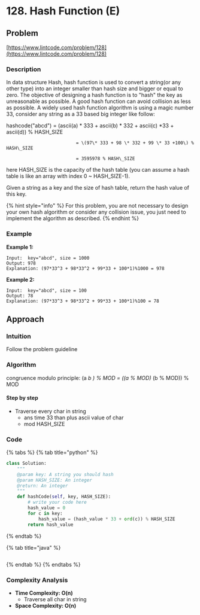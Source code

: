 # 128. Hash Function \(E\)

## Problem

[https://www.lintcode.com/problem/128](https://www.lintcode.com/problem/128)

### Description 

In data structure Hash, hash function is used to convert a string\(or any other type\) into an integer smaller than hash size and bigger or equal to zero. The objective of designing a hash function is to "hash" the key as unreasonable as possible. A good hash function can avoid collision as less as possible. A widely used hash function algorithm is using a magic number 33, consider any string as a 33 based big integer like follow:

hashcode\("abcd"\) = \(ascii\(a\) \* 333 + ascii\(b\) \* 332 + ascii\(c\) \*33 + ascii\(d\)\) % HASH\_SIZE 

                              = \(97\* 333 + 98 \* 332 + 99 \* 33 +100\) % HASH\_SIZE

                              = 3595978 % HASH\_SIZE

here HASH\_SIZE is the capacity of the hash table \(you can assume a hash table is like an array with index 0 ~ HASH\_SIZE-1\).

Given a string as a key and the size of hash table, return the hash value of this key.

{% hint style="info" %}
For this problem, you are not necessary to design your own hash algorithm or consider any collision issue, you just need to implement the algorithm as described.
{% endhint %}

### Example

**Example 1:**

```text
Input:  key="abcd", size = 1000
Output: 978
Explanation: (97*33^3 + 98*33^2 + 99*33 + 100*1)%1000 = 978
```

**Example 2:**

```text
Input:  key="abcd", size = 100
Output: 78
Explanation: (97*33^3 + 98*33^2 + 99*33 + 100*1)%100 = 78
```

## Approach

### Intuition 

Follow the problem guideline

### Algorithm

congruence modulo principle: \(a  _b \) % MOD = \(\(a % MOD\)_  \(b % MOD\)\) % MOD

#### Step by step

* Traverse every char in string 
  * ans time 33 than plus ascii value of char
  * mod HASH\_SIZE

### Code

{% tabs %}
{% tab title="python" %}
```python
class Solution:
    """
    @param key: A string you should hash
    @param HASH_SIZE: An integer
    @return: An integer
    """
    def hashCode(self, key, HASH_SIZE):
        # write your code here
        hash_value = 0
        for c in key: 
            hash_value = (hash_value * 33 + ord(c)) % HASH_SIZE
        return hash_value
```
{% endtab %}

{% tab title="java" %}
```java

```
{% endtab %}
{% endtabs %}

### Complexity Analysis

* **Time Complexity: O\(n\)**
  * Traverse all char in string
* **Space Complexity: O\(n\)**





